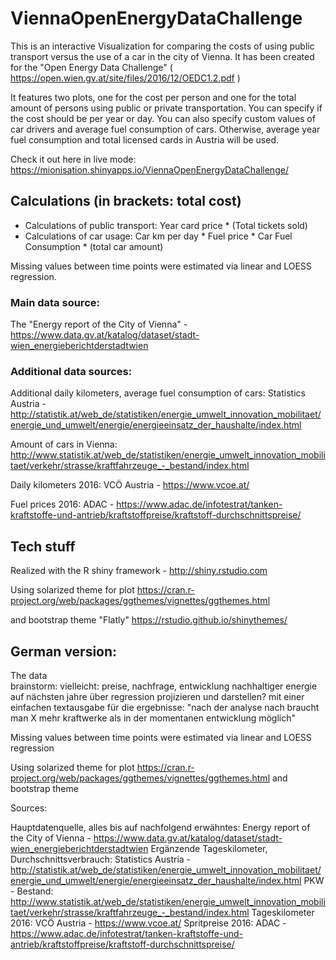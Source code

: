 # ViennaOpenEnergyDataChallenge

This is an interactive Visualization for comparing the costs of using public transport versus the use of a car in the city of Vienna. It has been created for the "Open Energy Data Challenge" ( https://open.wien.gv.at/site/files/2016/12/OEDC1.2.pdf )

It features two plots, one for the cost per person and one for the total amount of persons using public or private transportation. You can specify if the cost should be per year or day. You can also specify custom values of car drivers and average fuel consumption of cars. Otherwise, average year fuel consumption and total licensed cards in Austria will be used.

Check it out here in live mode:
https://mionisation.shinyapps.io/ViennaOpenEnergyDataChallenge/

## Calculations (in brackets: total cost)
* Calculations of public transport:
  Year card price \* (Total tickets sold)
* Calculations of car usage:
  Car km per day \* Fuel price \* Car Fuel Consumption \* (total car amount)

Missing values between time points were estimated via linear and LOESS regression.

### Main data source:

The "Energy report of the City of Vienna" - https://www.data.gv.at/katalog/dataset/stadt-wien_energieberichtderstadtwien

### Additional data sources:

Additional daily kilometers, average fuel consumption of cars: Statistics Austria - http://statistik.at/web_de/statistiken/energie_umwelt_innovation_mobilitaet/energie_und_umwelt/energie/energieeinsatz_der_haushalte/index.html

Amount of cars in Vienna: http://www.statistik.at/web_de/statistiken/energie_umwelt_innovation_mobilitaet/verkehr/strasse/kraftfahrzeuge_-_bestand/index.html

Daily kilometers 2016: VCÖ Austria - https://www.vcoe.at/

Fuel prices 2016: ADAC - https://www.adac.de/infotestrat/tanken-kraftstoffe-und-antrieb/kraftstoffpreise/kraftstoff-durchschnittspreise/

## Tech stuff
Realized with the R shiny framework - http://shiny.rstudio.com

Using solarized theme for plot https://cran.r-project.org/web/packages/ggthemes/vignettes/ggthemes.html

and bootstrap theme "Flatly" https://rstudio.github.io/shinythemes/



## German version:
The data  
brainstorm: vielleicht: preise, nachfrage, entwicklung nachhaltiger energie auf nächsten jahre über regression projizieren und darstellen? mit einer einfachen textausgabe für die ergebnisse: "nach der analyse nach braucht man X mehr kraftwerke als in der momentanen entwicklung möglich"


Missing values between time points were estimated via linear and LOESS regression

Using solarized theme for plot https://cran.r-project.org/web/packages/ggthemes/vignettes/ggthemes.html
and bootstrap theme

Sources:

Hauptdatenquelle, alles bis auf nachfolgend erwähntes: Energy report of the City of Vienna - https://www.data.gv.at/katalog/dataset/stadt-wien_energieberichtderstadtwien
Ergänzende Tageskilometer, Durchschnittsverbrauch: Statistics Austria - http://statistik.at/web_de/statistiken/energie_umwelt_innovation_mobilitaet/energie_und_umwelt/energie/energieeinsatz_der_haushalte/index.html
PKW - Bestand: http://www.statistik.at/web_de/statistiken/energie_umwelt_innovation_mobilitaet/verkehr/strasse/kraftfahrzeuge_-_bestand/index.html
Tageskilometer 2016: VCÖ Austria - https://www.vcoe.at/
Spritpreise 2016: ADAC - https://www.adac.de/infotestrat/tanken-kraftstoffe-und-antrieb/kraftstoffpreise/kraftstoff-durchschnittspreise/

